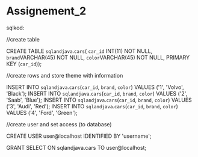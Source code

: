 # Assignement_2
sqlkod:

//create table

CREATE TABLE `sqlandjava`.`cars`(
`car_id` INT(11) NOT NULL,
`brand`VARCHAR(45) NOT NULL,
`color`VARCHAR(45) NOT NULL,
PRIMARY KEY (`car_id`));

//create rows and store theme with information

INSERT INTO `sqlandjava`.`cars`(`car_id`, `brand`, `color`) VALUES ('1', 'Volvo', 'Black');
INSERT INTO `sqlandjava`.`cars`(`car_id`, `brand`, `color`) VALUES ('2', 'Saab',  'Blue');
INSERT INTO `sqlandjava`.`cars`(`car_id`, `brand`, `color`) VALUES ('3', 'Audi', 'Red');
INSERT INTO `sqlandjava`.`cars`(`car_id`, `brand`, `color`) VALUES ('4', 'Ford', 'Green');

//create user and set access (to database)

CREATE USER user@localhost IDENTIFIED BY 'username';

GRANT SELECT ON sqlandjava.cars TO user@localhost;



